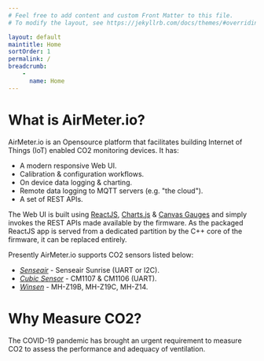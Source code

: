 ```yaml
---
# Feel free to add content and custom Front Matter to this file.
# To modify the layout, see https://jekyllrb.com/docs/themes/#overriding-theme-defaults

layout: default
maintitle: Home 
sortOrder: 1
permalink: /
breadcrumb:
    - 
      name: Home
---
```



# What is AirMeter.io?

AirMeter.io is an Opensource platform that facilitates building Internet of Things (IoT) enabled CO2 monitoring devices. It has:
- A modern responsive Web UI.
- Calibration & configuration workflows.
- On device data logging & charting.
- Remote data logging to MQTT servers (e.g. "the cloud").
- A set of REST APIs.


The Web UI is built using [ReactJS](https://reactjs.org), [Charts.js](https://www.chartjs.org/)  & [Canvas Gauges](https://canvas-gauges.com/) and simply invokes the REST APIs made available by the firmware. As the packaged ReactJS app is served from a dedicated partition by the C++ core of the firmware, it can be replaced entirely.

Presently AirMeter.io supports CO2 sensors listed below:
- [*Senseair*](https://senseair.com) - Senseair Sunrise (UART or I2C).
- [*Cubic Sensor*](https://www.en.gassensor.com.cn) - CM1107 & CM1106 (UART).
- [*Winsen*](https://www.winsen-sensor.com) - MH-Z19B, MH-Z19C, MH-Z14.




# Why Measure CO2?

The COVID-19 pandemic has brought an urgent requirement to measure CO2 to assess the performance and adequacy of ventilation.